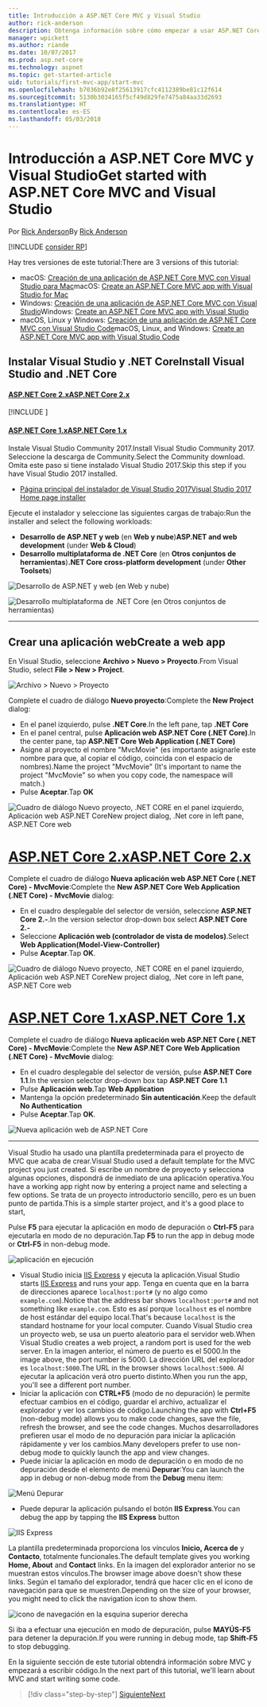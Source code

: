 ```yaml
---
title: Introducción a ASP.NET Core MVC y Visual Studio
author: rick-anderson
description: Obtenga información sobre cómo empezar a usar ASP.NET Core MVC y Visual Studio.
manager: wpickett
ms.author: riande
ms.date: 10/07/2017
ms.prod: asp.net-core
ms.technology: aspnet
ms.topic: get-started-article
uid: tutorials/first-mvc-app/start-mvc
ms.openlocfilehash: b7036b92e8f25613917cfc4112389be81c12f614
ms.sourcegitcommit: 5130b3034165f5cf49d829fe7475a84aa33d2693
ms.translationtype: HT
ms.contentlocale: es-ES
ms.lasthandoff: 05/03/2018
---
```

# <a name="get-started-with-aspnet-core-mvc-and-visual-studio"></a><span data-ttu-id="fbc16-103">Introducción a ASP.NET Core MVC y Visual Studio</span><span class="sxs-lookup"><span data-stu-id="fbc16-103">Get started with ASP.NET Core MVC and Visual Studio</span></span>

<span data-ttu-id="fbc16-104">Por [Rick Anderson](https://twitter.com/RickAndMSFT)</span><span class="sxs-lookup"><span data-stu-id="fbc16-104">By [Rick Anderson](https://twitter.com/RickAndMSFT)</span></span>

[!INCLUDE [consider RP](../../includes/razor.md)]

<span data-ttu-id="fbc16-105">Hay tres versiones de este tutorial:</span><span class="sxs-lookup"><span data-stu-id="fbc16-105">There are 3 versions of this tutorial:</span></span>

* <span data-ttu-id="fbc16-106">macOS: [Creación de una aplicación de ASP.NET Core MVC con Visual Studio para Mac](xref:tutorials/first-mvc-app-mac/start-mvc)</span><span class="sxs-lookup"><span data-stu-id="fbc16-106">macOS: [Create an ASP.NET Core MVC app with Visual Studio for Mac](xref:tutorials/first-mvc-app-mac/start-mvc)</span></span>
* <span data-ttu-id="fbc16-107">Windows: [Creación de una aplicación de ASP.NET Core MVC con Visual Studio](xref:tutorials/first-mvc-app/start-mvc)</span><span class="sxs-lookup"><span data-stu-id="fbc16-107">Windows: [Create an ASP.NET Core MVC app with Visual Studio](xref:tutorials/first-mvc-app/start-mvc)</span></span>
* <span data-ttu-id="fbc16-108">macOS, Linux y Windows: [Creación de una aplicación de ASP.NET Core MVC con Visual Studio Code](xref:tutorials/first-mvc-app-xplat/start-mvc)</span><span class="sxs-lookup"><span data-stu-id="fbc16-108">macOS, Linux, and Windows: [Create an ASP.NET Core MVC app with Visual Studio Code](xref:tutorials/first-mvc-app-xplat/start-mvc)</span></span>

## <a name="install-visual-studio-and-net-core"></a><span data-ttu-id="fbc16-109">Instalar Visual Studio y .NET Core</span><span class="sxs-lookup"><span data-stu-id="fbc16-109">Install Visual Studio and .NET Core</span></span>

#### <a name="aspnet-core-2xtabaspnetcore2x"></a>[<span data-ttu-id="fbc16-110">ASP.NET Core 2.x</span><span class="sxs-lookup"><span data-stu-id="fbc16-110">ASP.NET Core 2.x</span></span>](#tab/aspnetcore2x/)
[!INCLUDE [](~/includes/net-core-prereqs.md)]

#### <a name="aspnet-core-1xtabaspnetcore1x"></a>[<span data-ttu-id="fbc16-111">ASP.NET Core 1.x</span><span class="sxs-lookup"><span data-stu-id="fbc16-111">ASP.NET Core 1.x</span></span>](#tab/aspnetcore1x/)
<span data-ttu-id="fbc16-112">Instale Visual Studio Community 2017.</span><span class="sxs-lookup"><span data-stu-id="fbc16-112">Install Visual Studio Community 2017.</span></span> <span data-ttu-id="fbc16-113">Seleccione la descarga de Community.</span><span class="sxs-lookup"><span data-stu-id="fbc16-113">Select the Community download.</span></span> <span data-ttu-id="fbc16-114">Omita este paso si tiene instalado Visual Studio 2017.</span><span class="sxs-lookup"><span data-stu-id="fbc16-114">Skip this step if you have Visual Studio 2017 installed.</span></span>

* [<span data-ttu-id="fbc16-115">Página principal del instalador de Visual Studio 2017</span><span class="sxs-lookup"><span data-stu-id="fbc16-115">Visual Studio 2017 Home page installer</span></span>](https://www.visualstudio.com/)

<span data-ttu-id="fbc16-116">Ejecute el instalador y seleccione las siguientes cargas de trabajo:</span><span class="sxs-lookup"><span data-stu-id="fbc16-116">Run the installer and select the following workloads:</span></span>

* <span data-ttu-id="fbc16-117">**Desarrollo de ASP.NET y web** (en **Web y nube**)</span><span class="sxs-lookup"><span data-stu-id="fbc16-117">**ASP.NET and web development** (under **Web & Cloud**)</span></span>
* <span data-ttu-id="fbc16-118">**Desarrollo multiplataforma de .NET Core** (en **Otros conjuntos de herramientas**)</span><span class="sxs-lookup"><span data-stu-id="fbc16-118">**.NET Core cross-platform development** (under **Other Toolsets**)</span></span>

![**Desarrollo de ASP.NET y web** (en **Web y nube**)](start-mvc/_static/web_workload.png)

![**Desarrollo multiplataforma de .NET Core** (en **Otros conjuntos de herramientas**)](start-mvc/_static/x_plat_wl.png)

* * *
## <a name="create-a-web-app"></a><span data-ttu-id="fbc16-121">Crear una aplicación web</span><span class="sxs-lookup"><span data-stu-id="fbc16-121">Create a web app</span></span>

<span data-ttu-id="fbc16-122">En Visual Studio, seleccione **Archivo > Nuevo > Proyecto**.</span><span class="sxs-lookup"><span data-stu-id="fbc16-122">From Visual Studio, select  **File > New > Project**.</span></span>

![Archivo > Nuevo > Proyecto](start-mvc/_static/alt_new_project.png)

<span data-ttu-id="fbc16-124">Complete el cuadro de diálogo **Nuevo proyecto**:</span><span class="sxs-lookup"><span data-stu-id="fbc16-124">Complete the **New Project** dialog:</span></span>

* <span data-ttu-id="fbc16-125">En el panel izquierdo, pulse **.NET Core**.</span><span class="sxs-lookup"><span data-stu-id="fbc16-125">In the left pane, tap **.NET Core**</span></span>
* <span data-ttu-id="fbc16-126">En el panel central, pulse **Aplicación web ASP.NET Core (.NET Core)**.</span><span class="sxs-lookup"><span data-stu-id="fbc16-126">In the center pane, tap **ASP.NET Core Web Application (.NET Core)**</span></span>
* <span data-ttu-id="fbc16-127">Asigne al proyecto el nombre "MvcMovie" (es importante asignarle este nombre para que, al copiar el código, coincida con el espacio de nombres).</span><span class="sxs-lookup"><span data-stu-id="fbc16-127">Name the project "MvcMovie" (It's important to name the project "MvcMovie" so when you copy code, the namespace will match.)</span></span>
* <span data-ttu-id="fbc16-128">Pulse **Aceptar**.</span><span class="sxs-lookup"><span data-stu-id="fbc16-128">Tap **OK**</span></span>

![<span data-ttu-id="fbc16-129">Cuadro de diálogo Nuevo proyecto, .NET CORE en el panel izquierdo, Aplicación web ASP.NET Core</span><span class="sxs-lookup"><span data-stu-id="fbc16-129">New project dialog, .Net core in left pane, ASP.NET Core web</span></span> ](start-mvc/_static/new_project2.png)


# <a name="aspnet-core-2xtabaspnetcore2x"></a>[<span data-ttu-id="fbc16-130">ASP.NET Core 2.x</span><span class="sxs-lookup"><span data-stu-id="fbc16-130">ASP.NET Core 2.x</span></span>](#tab/aspnetcore2x)

<span data-ttu-id="fbc16-131">Complete el cuadro de diálogo **Nueva aplicación web ASP.NET Core (.NET Core) - MvcMovie**:</span><span class="sxs-lookup"><span data-stu-id="fbc16-131">Complete the **New ASP.NET Core Web Application (.NET Core) - MvcMovie** dialog:</span></span>

* <span data-ttu-id="fbc16-132">En el cuadro desplegable del selector de versión, seleccione **ASP.NET Core 2.-**.</span><span class="sxs-lookup"><span data-stu-id="fbc16-132">In the version selector drop-down box select **ASP.NET Core 2.-**</span></span>
* <span data-ttu-id="fbc16-133">Seleccione **Aplicación web (controlador de vista de modelos)**.</span><span class="sxs-lookup"><span data-stu-id="fbc16-133">Select **Web Application(Model-View-Controller)**</span></span>
* <span data-ttu-id="fbc16-134">Pulse **Aceptar**.</span><span class="sxs-lookup"><span data-stu-id="fbc16-134">Tap **OK**.</span></span>

![<span data-ttu-id="fbc16-135">Cuadro de diálogo Nuevo proyecto, .NET CORE en el panel izquierdo, Aplicación web ASP.NET Core</span><span class="sxs-lookup"><span data-stu-id="fbc16-135">New project dialog, .Net core in left pane, ASP.NET Core web</span></span> ](start-mvc/_static/new_project22.png)

# <a name="aspnet-core-1xtabaspnetcore1x"></a>[<span data-ttu-id="fbc16-136">ASP.NET Core 1.x</span><span class="sxs-lookup"><span data-stu-id="fbc16-136">ASP.NET Core 1.x</span></span>](#tab/aspnetcore1x)

<span data-ttu-id="fbc16-137">Complete el cuadro de diálogo **Nueva aplicación web ASP.NET Core (.NET Core) - MvcMovie**:</span><span class="sxs-lookup"><span data-stu-id="fbc16-137">Complete the **New ASP.NET Core Web Application (.NET Core) - MvcMovie** dialog:</span></span>

* <span data-ttu-id="fbc16-138">En el cuadro desplegable del selector de versión, pulse **ASP.NET Core 1.1**.</span><span class="sxs-lookup"><span data-stu-id="fbc16-138">In the version selector drop-down box tap **ASP.NET Core 1.1**</span></span>
* <span data-ttu-id="fbc16-139">Pulse **Aplicación web**.</span><span class="sxs-lookup"><span data-stu-id="fbc16-139">Tap **Web Application**</span></span>
* <span data-ttu-id="fbc16-140">Mantenga la opción predeterminado **Sin autenticación**.</span><span class="sxs-lookup"><span data-stu-id="fbc16-140">Keep the default **No Authentication**</span></span>
* <span data-ttu-id="fbc16-141">Pulse **Aceptar**.</span><span class="sxs-lookup"><span data-stu-id="fbc16-141">Tap **OK**.</span></span>

![Nueva aplicación web de ASP.NET Core](start-mvc/_static/p3.png)

---

<span data-ttu-id="fbc16-143">Visual Studio ha usado una plantilla predeterminada para el proyecto de MVC que acaba de crear.</span><span class="sxs-lookup"><span data-stu-id="fbc16-143">Visual Studio used a default template for the MVC project you just created.</span></span> <span data-ttu-id="fbc16-144">Si escribe un nombre de proyecto y selecciona algunas opciones, dispondrá de inmediato de una aplicación operativa.</span><span class="sxs-lookup"><span data-stu-id="fbc16-144">You have a working app right now by entering a project name and selecting a few options.</span></span> <span data-ttu-id="fbc16-145">Se trata de un proyecto introductorio sencillo, pero es un buen punto de partida.</span><span class="sxs-lookup"><span data-stu-id="fbc16-145">This is a simple starter project, and it's a good place to start,</span></span>

<span data-ttu-id="fbc16-146">Pulse **F5** para ejecutar la aplicación en modo de depuración o **Ctrl-F5** para ejecutarla en modo de no depuración.</span><span class="sxs-lookup"><span data-stu-id="fbc16-146">Tap **F5** to run the app in debug mode or **Ctrl-F5** in non-debug mode.</span></span>
<!-- These images are also used by uid: tutorials/first-mvc-app-xplat/start-mvc -->
![aplicación en ejecución](start-mvc/_static/1.png)

* <span data-ttu-id="fbc16-148">Visual Studio inicia [IIS Express](/iis/extensions/introduction-to-iis-express/iis-express-overview) y ejecuta la aplicación.</span><span class="sxs-lookup"><span data-stu-id="fbc16-148">Visual Studio starts [IIS Express](/iis/extensions/introduction-to-iis-express/iis-express-overview) and runs your app.</span></span> <span data-ttu-id="fbc16-149">Tenga en cuenta que en la barra de direcciones aparece `localhost:port#` (y no algo como `example.com`).</span><span class="sxs-lookup"><span data-stu-id="fbc16-149">Notice that the address bar shows `localhost:port#` and not something like `example.com`.</span></span> <span data-ttu-id="fbc16-150">Esto es así porque `localhost` es el nombre de host estándar del equipo local.</span><span class="sxs-lookup"><span data-stu-id="fbc16-150">That's because `localhost` is the standard hostname for your local computer.</span></span> <span data-ttu-id="fbc16-151">Cuando Visual Studio crea un proyecto web, se usa un puerto aleatorio para el servidor web.</span><span class="sxs-lookup"><span data-stu-id="fbc16-151">When Visual Studio creates a web project, a random port is used for the web server.</span></span> <span data-ttu-id="fbc16-152">En la imagen anterior, el número de puerto es el 5000.</span><span class="sxs-lookup"><span data-stu-id="fbc16-152">In the image above, the port number is 5000.</span></span> <span data-ttu-id="fbc16-153">La dirección URL del explorador es `localhost:5000`.</span><span class="sxs-lookup"><span data-stu-id="fbc16-153">The URL in the browser shows `localhost:5000`.</span></span> <span data-ttu-id="fbc16-154">Al ejecutar la aplicación verá otro puerto distinto.</span><span class="sxs-lookup"><span data-stu-id="fbc16-154">When you run the app, you'll see a different port number.</span></span>
* <span data-ttu-id="fbc16-155">Iniciar la aplicación con **CTRL+F5** (modo de no depuración) le permite efectuar cambios en el código, guardar el archivo, actualizar el explorador y ver los cambios de código.</span><span class="sxs-lookup"><span data-stu-id="fbc16-155">Launching the app with **Ctrl+F5** (non-debug mode) allows you to make code changes, save the file, refresh the browser, and see the code changes.</span></span> <span data-ttu-id="fbc16-156">Muchos desarrolladores prefieren usar el modo de no depuración para iniciar la aplicación rápidamente y ver los cambios.</span><span class="sxs-lookup"><span data-stu-id="fbc16-156">Many developers prefer to use non-debug mode to quickly launch the app and view changes.</span></span>
* <span data-ttu-id="fbc16-157">Puede iniciar la aplicación en modo de depuración o en modo de no depuración desde el elemento de menú **Depurar**:</span><span class="sxs-lookup"><span data-stu-id="fbc16-157">You can launch the app in debug or non-debug mode from the **Debug** menu item:</span></span>

![Menú Depurar](start-mvc/_static/debug_menu.png)

* <span data-ttu-id="fbc16-159">Puede depurar la aplicación pulsando el botón **IIS Express**.</span><span class="sxs-lookup"><span data-stu-id="fbc16-159">You can debug the app by tapping the **IIS Express** button</span></span>

![IIS Express](start-mvc/_static/iis_express.png)

<span data-ttu-id="fbc16-161">La plantilla predeterminada proporciona los vínculos **Inicio, Acerca de** y **Contacto**, totalmente funcionales.</span><span class="sxs-lookup"><span data-stu-id="fbc16-161">The default template gives you working **Home, About** and **Contact** links.</span></span> <span data-ttu-id="fbc16-162">En la imagen del explorador anterior no se muestran estos vínculos.</span><span class="sxs-lookup"><span data-stu-id="fbc16-162">The browser image above doesn't show these links.</span></span> <span data-ttu-id="fbc16-163">Según el tamaño del explorador, tendrá que hacer clic en el icono de navegación para que se muestren.</span><span class="sxs-lookup"><span data-stu-id="fbc16-163">Depending on the size of your browser, you might need to click the navigation icon to show them.</span></span>

![icono de navegación en la esquina superior derecha](start-mvc/_static/2.png)

<span data-ttu-id="fbc16-165">Si iba a efectuar una ejecución en modo de depuración, pulse **MAYÚS-F5** para detener la depuración.</span><span class="sxs-lookup"><span data-stu-id="fbc16-165">If you were running in debug mode, tap **Shift-F5** to stop debugging.</span></span>

<span data-ttu-id="fbc16-166">En la siguiente sección de este tutorial obtendrá información sobre MVC y empezará a escribir código.</span><span class="sxs-lookup"><span data-stu-id="fbc16-166">In the next part of this tutorial, we'll learn about MVC and start writing some code.</span></span>

> [!div class="step-by-step"]
> [<span data-ttu-id="fbc16-167">Siguiente</span><span class="sxs-lookup"><span data-stu-id="fbc16-167">Next</span></span>](adding-controller.md)  
